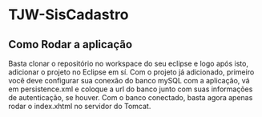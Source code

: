 # TJW-SisCadastro
## Como Rodar a aplicação
Basta clonar o repositório no workspace do seu eclipse e logo após isto, adicionar o projeto no Eclipse em sí. Com o projeto já adicionado, primeiro você deve configurar sua conexão do banco mySQL com a aplicação, vá em persistence.xml e coloque a url do banco junto com suas informações de autenticação, se houver. Com o banco conectado, basta agora apenas rodar o index.xhtml no servidor do Tomcat.
